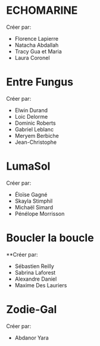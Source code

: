 # ECHOMARINE
Créer par: 
* Florence Lapierre
* Natacha Abdallah
* Tracy Gua et Maria 
* Laura Coronel

# Entre Fungus
Créer par: 
  * Elwin Durand
  * Loic Delorme
  * Dominic Roberts
  * Gabriel Leblanc
  * Meryem Berbiche
  * Jean-Christophe

# LumaSol
Créer par: 
  * Éloïse Gagné
  * Skayla Stimphil
  * Michaël Simard
  * Pénélope Morrisson

# Boucler la boucle
**Créer par: 
  * Sébastien Reilly
  * Sabrina Laforest
  * Alexandre Daniel
  * Maxime Des Lauriers

# Zodie-Gal
Créer par: 
  * Abdanor Yara
